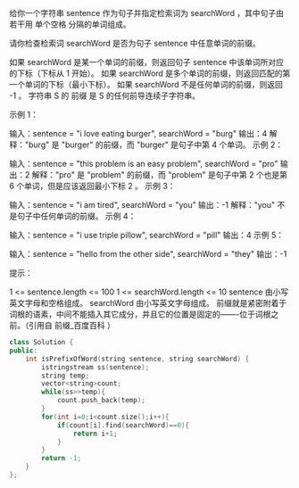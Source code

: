 给你一个字符串 sentence 作为句子并指定检索词为 searchWord ，其中句子由若干用 单个空格 分隔的单词组成。

请你检查检索词 searchWord 是否为句子 sentence 中任意单词的前缀。

如果 searchWord 是某一个单词的前缀，则返回句子 sentence 中该单词所对应的下标（下标从 1 开始）。
如果 searchWord 是多个单词的前缀，则返回匹配的第一个单词的下标（最小下标）。
如果 searchWord 不是任何单词的前缀，则返回 -1 。
字符串 S 的 前缀 是 S 的任何前导连续子字符串。

 

示例 1：

输入：sentence = "i love eating burger", searchWord = "burg"
输出：4
解释："burg" 是 "burger" 的前缀，而 "burger" 是句子中第 4 个单词。
示例 2：

输入：sentence = "this problem is an easy problem", searchWord = "pro"
输出：2
解释："pro" 是 "problem" 的前缀，而 "problem" 是句子中第 2 个也是第 6 个单词，但是应该返回最小下标 2 。
示例 3：

输入：sentence = "i am tired", searchWord = "you"
输出：-1
解释："you" 不是句子中任何单词的前缀。
示例 4：

输入：sentence = "i use triple pillow", searchWord = "pill"
输出：4
示例 5：

输入：sentence = "hello from the other side", searchWord = "they"
输出：-1


提示：

1 <= sentence.length <= 100
1 <= searchWord.length <= 10
sentence 由小写英文字母和空格组成。
searchWord 由小写英文字母组成。
前缀就是紧密附着于词根的语素，中间不能插入其它成分，并且它的位置是固定的——-位于词根之前。（引用自 前缀_百度百科 ）

```cpp
class Solution {
public:
    int isPrefixOfWord(string sentence, string searchWord) {
        istringstream ss(sentence);
        string temp;
        vector<string>count;
        while(ss>>temp){
            count.push_back(temp);
        }
        for(int i=0;i<count.size();i++){
            if(count[i].find(searchWord)==0){
                return i+1;
            }
        }
        return -1;
    }
};
```

